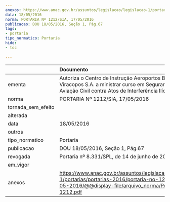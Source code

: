 ```yaml
---
anexos: https://www.anac.gov.br/assuntos/legislacao/legislacao-1/portarias/portarias-2016/portaria-no-1212-sia-17-05-2016/@@display-file/arquivo_norma/PA2016-1212.pdf
data: 18/05/2016
norma: PORTARIA Nº 1212/SIA, 17/05/2016
publicacao: DOU 18/05/2016, Seção 1, Pág.67
tags:
- portaria
tipo_normatico: Portaria
hide: 
- toc 
 
---
```


|                    | Documento                                                                                                                                                       |
|:-------------------|:----------------------------------------------------------------------------------------------------------------------------------------------------------------|
| ementa             | Autoriza o Centro de Instrução Aeroportos Brasil - Viracopos S.A. a ministrar curso em Segurança da Aviação Civil contra Atos de Interferência Ilícita (AVSEC). |
| norma              | PORTARIA Nº 1212/SIA, 17/05/2016                                                                                                                                |
| tornada_sem_efeito |                                                                                                                                                                 |
| alterada           |                                                                                                                                                                 |
| data               | 18/05/2016                                                                                                                                                      |
| outros             |                                                                                                                                                                 |
| tipo_normatico     | Portaria                                                                                                                                                        |
| publicacao         | DOU 18/05/2016, Seção 1, Pág.67                                                                                                                                 |
| revogada           | Portaria nº 8.331/SPL, de 14 de junho de 2022.                                                                                                                  |
| em_vigor           |                                                                                                                                                                 |
| anexos             | https://www.anac.gov.br/assuntos/legislacao/legislacao-1/portarias/portarias-2016/portaria-no-1212-sia-17-05-2016/@@display-file/arquivo_norma/PA2016-1212.pdf  |